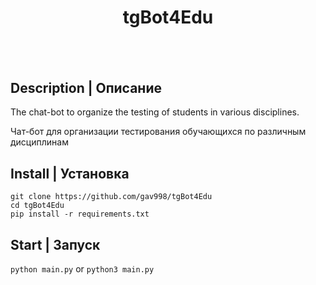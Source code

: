 <h1 align="center">tgBot4Edu</h1>
<h2 align="center">
    <img src="https://img.shields.io/badge/python->v3.6-blue?style=flat-square&logo=python" alt="">
    <img src="https://img.shields.io/badge/pytTelegramBotAPI-v3.7.3-blue?style=flat-square" alt="">
    <img src="https://img.shields.io/github/license/gav998/tgBot4Edu?style=flat-square" alt="">
    <img src="https://img.shields.io/github/issues/gav998/tgBot4Edu?style=flat-square" alt="">
    <img src="https://img.shields.io/github/stars/gav998/tgBot4Edu?style=flat-square" alt="">
</h2>

## Description | Описание
The chat-bot to organize the testing of students in various disciplines.

Чат-бот для организации тестирования обучающихся по различным дисциплинам

## Install | Установка
```
git clone https://github.com/gav998/tgBot4Edu
cd tgBot4Edu
pip install -r requirements.txt
```
## Start | Запуск
`
python main.py
`
or
`
python3 main.py
`